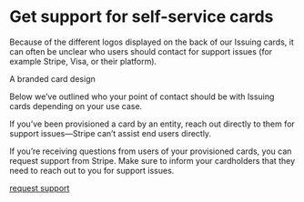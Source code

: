 # Get support for self-service cards

Because of the different logos displayed on the back of our Issuing cards, it can often be unclear who users should contact for support issues (for example Stripe, Visa, or their platform).

A branded card design

Below we’ve outlined who your point of contact should be with Issuing cards depending on your use case.

If you’ve been provisioned a card by an entity, reach out directly to them for support issues—Stripe can’t assist end users directly.

If you’re receiving questions from users of your provisioned cards, you can request support from Stripe. Make sure to inform your cardholders that they need to reach out to you for support issues.

[request support](https://support.stripe.com/contact/login)
